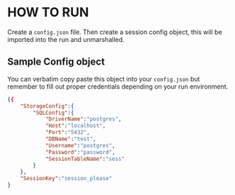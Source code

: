 # HOW TO RUN

Create a `config.json` file. Then create a session config object, this will be imported into the run and unmarshalled.

## Sample Config object

You can verbatim copy paste this object into your `config.json` but remember to fill out proper credentials depending on your run environment.

```json
{{
    "StorageConfig":{
        "SQLConfig":{
            "DriverName":"postgres",
            "Host":"localhost",
            "Port":"5432",
            "DBName":"test",
            "Username":"postgres",
            "Password":"password",
            "SessionTableName":"sess"
        }
    },
    "SessionKey":"session_please"
}
```
